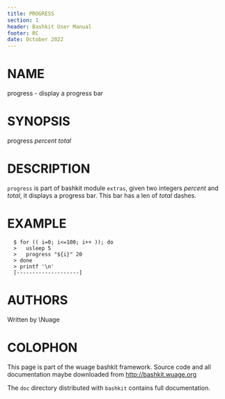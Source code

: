 ```yaml
---
title: PROGRESS
section: 1
header: Bashkit User Manual
footer: RC
date: October 2022
---
```


# NAME

progress - display a progress bar

# SYNOPSIS

progress *percent* *total*

# DESCRIPTION

`progress` is part of bashkit module `extras`, given two integers *percent* and *total*,
it displays a progress bar. This bar has a len of *total* dashes.

# EXAMPLE

      $ for (( i=0; i<=100; i++ )); do
      >   usleep 5
      >   progress "${i}" 20
      > done
      > printf '\n'
      [--------------------]

# AUTHORS
Written by \\Nuage

# COLOPHON
This page is part of the wuage bashkit framework. Source code and all
documentation maybe downloaded from <http://bashkit.wuage.org>

The `doc` directory distributed with `bashkit` contains full documentation.
